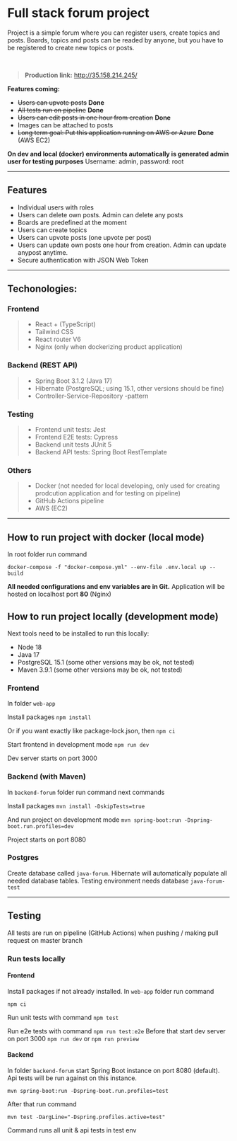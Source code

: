 <h1>Full stack forum project</h1>

<p>Project is a simple forum where you can register users, create topics and posts.
Boards, topics and posts can be readed by anyone, but you have to be registered to create new topics or posts.</p>
<br>

> **Production link:** http://35.158.214.245/

**Features coming:**

- ~~Users can upvote posts~~ **Done**
- ~~All tests run on pipeline~~ **Done**
- ~~Users can edit posts in one hour from creation~~ **Done**
- Images can be attached to posts
- ~~Long term goal: Put this application running on AWS or Azure~~ **Done** (AWS EC2)

**On dev and local (docker) environments automatically is generated admin user for testing purposes**
Username: admin, password: root

---

<h2>Features</h2>

- Individual users with roles
- Users can delete own posts. Admin can delete any posts
- Boards are predefined at the moment
- Users can create topics
- Users can upvote posts (one upvote per post)
- Users can update own posts one hour from creation. Admin can update anypost anytime.
- Secure authentication with JSON Web Token

---

<h2>Techonologies:</h2>

<h3>Frontend</h3>

> - React + (TypeScript)
> - Tailwind CSS
> - React router V6
> - Nginx (only when dockerizing product application)

<h3>Backend (REST API)</h3>

> - Spring Boot 3.1.2 (Java 17)
> - Hibernate (PostgreSQL; using 15.1, other versions should be fine)
> - Controller-Service-Repository -pattern

<h3>Testing</h3>

> - Frontend unit tests: Jest
> - Frontend E2E tests: Cypress
> - Backend unit tests JUnit 5
> - Backend API tests: Spring Boot RestTemplate

<h3>Others</h3>

> - Docker (not needed for local developing, only used for creating prodcution application and for testing on pipeline)
> - GitHub Actions pipeline
> - AWS (EC2)

---

<h2>How to run project with docker (local mode)</h2>
In root folder run command

`docker-compose -f "docker-compose.yml" --env-file .env.local up --build`

**All needed configurations and env variables are in Git.**
Application will be hosted on localhost port **80** (Nginx)

<h2>How to run project locally (development mode)</h2>
<p>Next tools need to be installed to run this locally:</p>

- Node 18
- Java 17
- PostgreSQL 15.1 (some other versions may be ok, not tested)
- Maven 3.9.1 (some other versions may be ok, not tested)

<h3>Frontend</h3>

In folder `web-app`

Install packages
`npm install`

Or if you want exactly like package-lock.json, then
`npm ci`

Start frontend in development mode
`npm run dev`

Dev server starts on port 3000

<h3>Backend (with Maven)</h3>

In `backend-forum` folder run command next commands

Install packages
`mvn install -DskipTests=true`

And run project on development mode
`mvn spring-boot:run -Dspring-boot.run.profiles=dev`

Project starts on port 8080

<h3>Postgres</h3>

Create database called `java-forum`. Hibernate will automatically populate all needed database tables. Testing environment needs database `java-forum-test`

---

<h2>Testing</h2>

<p>All tests are run on pipeline (GitHub Actions) when pushing / making pull request on master branch</p>

<h3>Run tests locally</h3>

<h4>Frontend</h4>

Install packages if not already installed. In `web-app` folder run command

`npm ci`

Run unit tests with command
`npm test`

Run e2e tests with command `npm run test:e2e` Before that start dev server on port 3000
`npm run dev` or `npm run preview`

<h4>Backend</h4>

In folder `backend-forum` start Spring Boot instance on port 8080 (default). Api tests will be run against on this instance.

`mvn spring-boot:run -Dspring-boot.run.profiles=test`

After that run command

`mvn test -DargLine="-Dspring.profiles.active=test"`

Command runs all unit & api tests in test env
